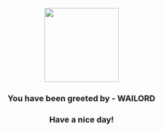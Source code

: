 <p align="center">
            <img src="https://raw.githubusercontent.com/PokeAPI/sprites/master/sprites/pokemon/321.png" width="150" height="150">
          </p>
          <h3 align="center">You have been greeted by - <b>WAILORD</b></h3>
          <h3 align="center">Have a nice day!</h3>
